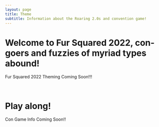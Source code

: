 ```yaml
---
layout: page
title: Theme
subtitle: Information about the Roaring 2.0s and convention game!
---
```


# Welcome to Fur Squared 2022, con-goers and fuzzies of myriad types abound\!

Fur Squared 2022 Theming Coming Soon\!\!\!

&nbsp;

# Play along\!

Con Game Info Coming Soon\!\!

